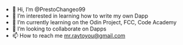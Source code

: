 - 👋 Hi, I’m @PrestoChangeo99
- 👀 I’m interested in learning how to write my own Dapp
- 🌱 I’m currently learning on the Odin Project, FCC, Code Academy 
- 💞️ I’m looking to collaborate on Dapps
- 📫 How to reach me mr.raytoyou@gmail.com 

<!---
PrestoChangeo99/PrestoChangeo99 is a ✨ special ✨ repository because its `README.md` (this file) appears on your GitHub profile.
You can click the Preview link to take a look at your changes.
--->
